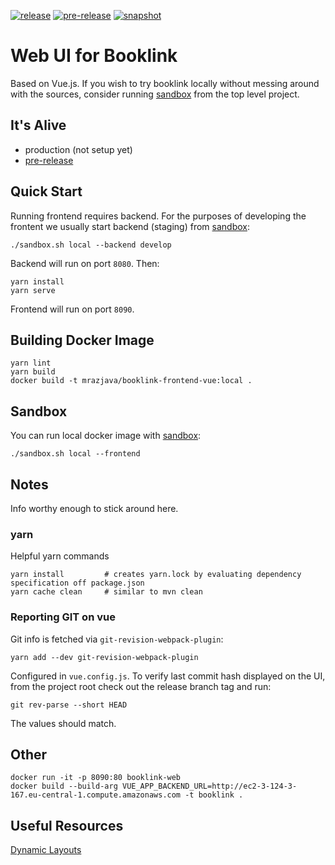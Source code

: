[![release](https://github.com/mrazjava/booklink-frontend-vue/workflows/release/badge.svg?branch=master)](https://github.com/mrazjava/booklink-frontend-vue/actions?query=workflow%3Arelease)
[![pre-release](https://github.com/mrazjava/booklink-frontend-vue/workflows/pre-release/badge.svg?branch=master)](https://github.com/mrazjava/booklink-frontend-vue/actions?query=workflow%3Apre-release)
[![snapshot](https://github.com/mrazjava/booklink-frontend-vue/workflows/snapshot/badge.svg?branch=develop)](https://github.com/mrazjava/booklink-frontend-vue/actions?query=workflow%3Asnapshot)
# Web UI for Booklink

Based on Vue.js. If you wish to try booklink locally without messing around with the sources, consider running [sandbox](https://github.com/mrazjava/booklink#sandbox) from the top level project.

## It's Alive
- production (not setup yet)
- [pre-release](https://pre.booklinktrove.com)

## Quick Start
Running frontend requires backend. For the purposes of developing the frontent we
usually start backend (staging) from [sandbox](https://github.com/mrazjava/booklink#sandbox):
```
./sandbox.sh local --backend develop
```
Backend will run on port `8080`. Then:
```
yarn install
yarn serve
```
Frontend will run on port `8090`.

## Building Docker Image
```
yarn lint
yarn build
docker build -t mrazjava/booklink-frontend-vue:local .
```

## Sandbox
You can run local docker image with [sandbox](https://github.com/mrazjava/booklink#sandbox):
```
./sandbox.sh local --frontend
```

## Notes
Info worthy enough to stick around here.
### yarn
Helpful yarn commands
```
yarn install         # creates yarn.lock by evaluating dependency specification off package.json
yarn cache clean     # similar to mvn clean
```

### Reporting GIT on vue
Git info is fetched via `git-revision-webpack-plugin`:
```
yarn add --dev git-revision-webpack-plugin
```
Configured in `vue.config.js`. To verify last commit hash displayed on the UI, from the project root check out the
release branch tag and run:
```
git rev-parse --short HEAD
```
The values should match.

## Other
```
docker run -it -p 8090:80 booklink-web
docker build --build-arg VUE_APP_BACKEND_URL=http://ec2-3-124-3-167.eu-central-1.compute.amazonaws.com -t booklink .
```

## Useful Resources
[Dynamic Layouts](https://markus.oberlehner.net/blog/dynamic-vue-layout-components/)
